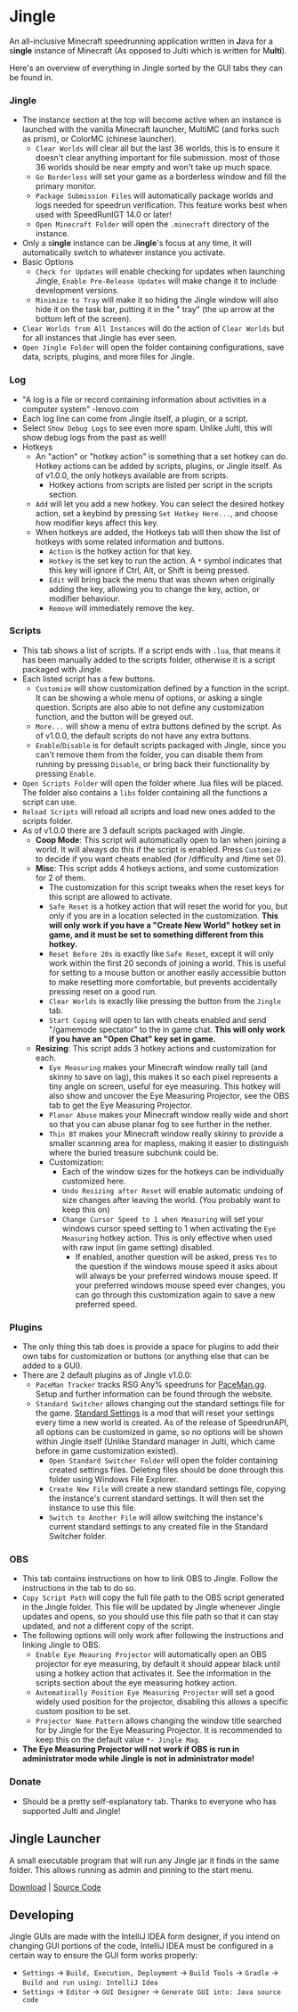 # Jingle

An all-inclusive Minecraft speedrunning application written in **J**ava for a s**ingle** instance of Minecraft (As
opposed to Julti which is written for M**ulti**).

Here's an overview of everything in Jingle sorted by the GUI tabs they can be found in.

### Jingle

- The instance section at the top will become active when an instance is launched with the vanilla Minecraft launcher,
  MultiMC (and forks such as prism), or ColorMC (chinese launcher).
    - `Clear Worlds` will clear all but the last 36 worlds, this is to ensure it doesn't clear anything important for
      file submission. most of those 36 worlds should be near empty and won't take up much space.
    - `Go Borderless` will set your game as a borderless window and fill the primary monitor.
    - `Package Submission Files` will automatically package worlds and logs needed for speedrun verification. This
      feature works best when used with SpeedRunIGT 14.0 or later!
    - `Open Minecraft Folder` will open the `.minecraft` directory of the instance.
- Only a s**ingle** instance can be J**ingle**'s focus at any time, it will automatically switch to whatever instance
  you activate.
- Basic Options
    - `Check for Updates` will enable checking for updates when launching Jingle, `Enable Pre-Release Updates` will make
      change it to include development versions.
    - `Minimize to Tray` will make it so hiding the Jingle window will also hide it on the task bar, putting it in the "
      tray" (the up arrow at the bottom left of the screen).
- `Clear Worlds from All Instances` will do the action of `Clear Worlds` but for all instances that Jingle has ever
  seen.
- `Open Jingle Folder` will open the folder containing configurations, save data, scripts, plugins, and more files for
  Jingle.

### Log

- "A log is a file or record containing information about activities in a computer system" -lenovo.com
- Each log line can come from Jingle itself, a plugin, or a script.
- Select `Show Debug Logs` to see even more spam. Unlike Julti, this will show debug logs from the past as well!
- Hotkeys
    - An "action" or "hotkey action" is something that a set hotkey can do. Hotkey actions can be added by scripts,
      plugins, or Jingle itself. As of v1.0.0, the only hotkeys available are from scripts.
        - Hotkey actions from scripts are listed per script in the scripts section.
    - `Add` will let you add a new hotkey. You can select the desired hotkey action, set a keybind by pressing
      `Set Hotkey Here...`, and choose how modifier keys affect this key.
    - When hotkeys are added, the Hotkeys tab will then show the list of hotkeys with some related information and
      buttons.
        - `Action` is the hotkey action for that key.
        - `Hotkey` is the set key to run the action. A `*` symbol indicates that this key will ignore if Ctrl, Alt, or
          Shift is being pressed.
        - `Edit` will bring back the menu that was shown when originally adding the key, allowing you to change the key,
          action, or modifier behaviour.
        - `Remove` will immediately remove the key.

### Scripts

- This tab shows a list of scripts. If a script ends with `.lua`, that means it has been manually added to the scripts
  folder, otherwise it is a script packaged with Jingle.
- Each listed script has a few buttons.
    - `Customize` will show customization defined by a function in the script. It can be showing a whole menu of
      options, or asking a single question. Scripts are also able to not define any customization function, and the
      button will be greyed out.
    - `More...` will show a menu of extra buttons defined by the script. As of v1.0.0, the default scripts do not have
      any extra buttons.
    - `Enable`/`Disable` is for default scripts packaged with Jingle, since you can't remove them from the folder, you
      can disable them from running by pressing `Disable`, or bring back their functionality by pressing `Enable`.
- `Open Scripts Folder` will open the folder where .lua files will be placed. The folder also contains a `libs` folder
  containing all the functions a script can use.
- `Reload Scripts` will reload all scripts and load new ones added to the scripts folder.
- As of v1.0.0 there are 3 default scripts packaged with Jingle.
    - **Coop Mode**: This script will automatically open to lan when joining a world. It will always do this if the
      script is enabled. Press `Customize` to decide if you want cheats enabled (for /difficulty and /time set 0).
    - **Misc**: This script adds 4 hotkeys actions, and some customization for 2 of them.
        - The customization for this script tweaks when the reset keys for this script are allowed to activate.
        - `Safe Reset` is a hotkey action that will reset the world for you, but only if you are in a location selected
          in the customization. **This will only work if you have a "Create New World" hotkey set in game, and it must
          be set to something different from this hotkey.**
        - `Reset Before 20s` is exactly like `Safe Reset`, except it will only work within the first 20 seconds of
          joining a world. This is useful for setting to a mouse button or another easily accessible button to make
          resetting more comfortable, but prevents accidentally pressing reset on a good run.
        - `Clear Worlds` is exactly like pressing the button from the `Jingle` tab.
        - `Start Coping` will open to lan with cheats enabled and send "/gamemode spectator" to the in game chat. **This
          will only work if you have an "Open Chat" key set in game.**
    - **Resizing**: This script adds 3 hotkey actions and customization for each.
        - `Eye Measuring` makes your Minecraft window really tall (and skinny to save on lag), this makes it so each
          pixel represents a tiny angle on screen, useful for eye measuring. This hotkey will also show and uncover the
          Eye Measuring Projector, see the OBS tab to get the Eye Measuring Projector.
        - `Planar Abuse` makes your Minecraft window really wide and short so that you can abuse planar fog to see
          further in the nether.
        - `Thin BT` makes your Minecraft window really skinny to provide a smaller scanning area for mapless, making it
          easier to distinguish where the buried treasure subchunk could be.
        - Customization:
            - Each of the window sizes for the hotkeys can be individually customized here.
            - `Undo Resizing after Reset` will enable automatic undoing of size changes after leaving the world. (You
              probably want to keep this on)
            - `Change Cursor Speed to 1 when Measuring` will set your windows cursor speed setting to 1 when activating
              the `Eye Measuring` hotkey action. This is only effective when used with raw input (in game setting)
              disabled.
                - If enabled, another question will be asked, press `Yes` to the question if the windows mouse speed it
                  asks about will always be your preferred windows mouse speed. If your preferred windows mouse speed
                  ever changes, you can go through this customization again to save a new preferred speed.

### Plugins

- The only thing this tab does is provide a space for plugins to add their own tabs for customization or buttons (or
  anything else that can be added to a GUI).
- There are 2 default plugins as of Jingle v1.0.0:
    - `PaceMan Tracker` tracks RSG Any% speedruns for [PaceMan.gg](https://paceman.gg/). Setup and further information
      can be found through the website.
    - `Standard Switcher` allows changing out the standard settings file for the
      game. [Standard Settings](https://github.com/KingContaria/StandardSettings/) is a mod that will reset your
      settings every time a new world is created. As of the release of SpeedrunAPI, all options can be customized in
      game, so no options will be shown within Jingle itself (Unlike Standard manager in Julti, which came before in
      game customization existed).
        - `Open Standard Switcher Folder` will open the folder containing created settings files. Deleting files should
          be done through this folder using Windows File Explorer.
        - `Create New File` will create a new standard settings file, copying the instance's current standard settings.
          It will then set the instance to use this file.
        - `Switch to Another File` will allow switching the instance's current standard settings to any created file in
          the Standard Switcher folder.

### OBS

- This tab contains instructions on how to link OBS to Jingle. Follow the instructions in the tab to do so.
- `Copy Script Path` will copy the full file path to the OBS script generated in the Jingle folder. This file will be
  updated by Jingle whenever Jingle updates and opens, so you should use this file path so that it can stay updated, and
  not a different copy of the script.
- The following options will only work after following the instructions and linking Jingle to OBS.
    - `Enable Eye Meauring Projector` will automatically open an OBS projector for eye measuring, by default it should
      appear black until using a hotkey action that activates it. See the information in the scripts section about the
      eye measuring hotkey action.
    - `Automatically Position Eye Measuring Projector` will set a good widely used position for the projector, disabling
      this allows a specific custom position to be set.
    - `Projector Name Pattern` allows changing the window title searched for by Jingle for the Eye Measuring Projector.
      It is recommended to keep this on the default value `*- Jingle Mag`.
- **The Eye Measuring Projector will not work if OBS is run in administrator mode while Jingle is not in administrator
  mode!**

### Donate

- Should be a pretty self-explanatory tab. Thanks to everyone who has supported Julti and Jingle!

## Jingle Launcher

A small executable program that will run any Jingle jar it finds in the same folder. This allows running as admin and
pinning to the start menu.

[Download](https://github.com/DuncanRuns/Jingle/raw/refs/heads/main/Launcher/zig-out/bin/Jingle%20Launcher.exe) | [Source Code](https://github.com/DuncanRuns/Jingle/tree/main/Launcher)

## Developing

Jingle GUIs are made with the IntelliJ IDEA form designer, if you intend on changing GUI portions of the code, IntelliJ
IDEA must be configured in a certain way to ensure the GUI form works properly:

- `Settings` -> `Build, Execution, Deployment` -> `Build Tools` -> `Gradle` -> `Build and run using: IntelliJ Idea`
- `Settings` -> `Editor` -> `GUI Designer` -> `Generate GUI into: Java source code`